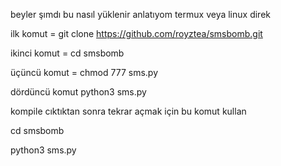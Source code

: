 beyler şımdı bu nasıl yüklenir anlatıyom
termux veya linux
direk

ilk komut = git clone https://github.com/royztea/smsbomb.git

ikinci komut = cd smsbomb

üçüncü komut = chmod 777 sms.py

dördüncü komut python3 sms.py

kompile cıktıktan sonra 
tekrar açmak için bu komut kullan

cd smsbomb

python3 sms.py
